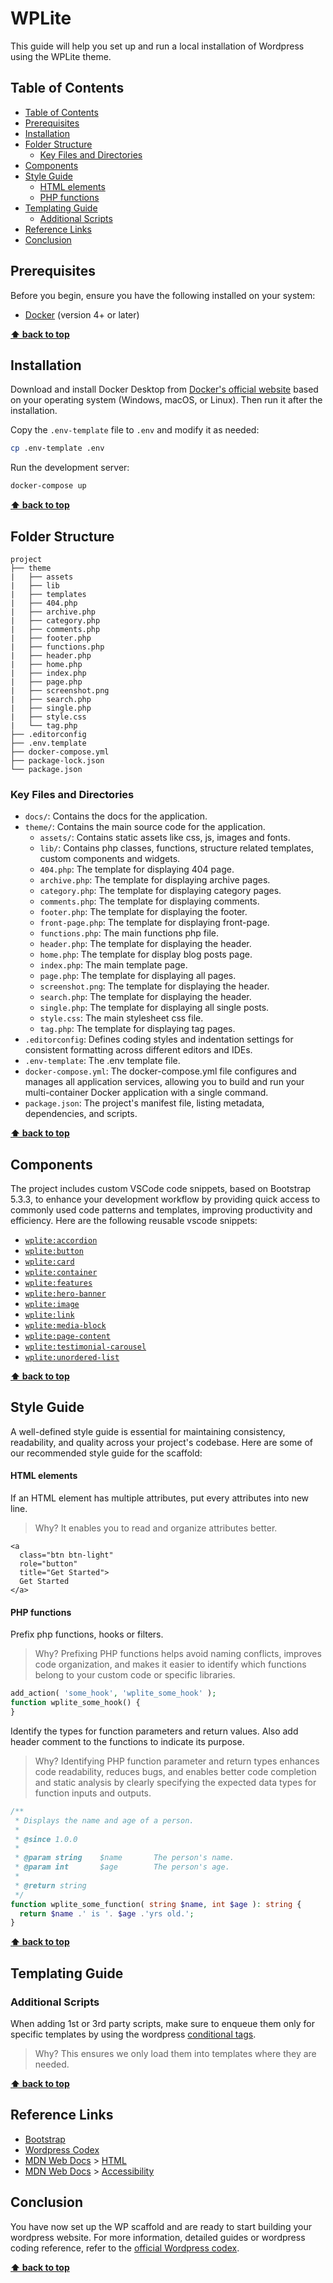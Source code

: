 # WPLite<!-- omit from toc -->

This guide will help you set up and run a local installation of Wordpress using the WPLite theme.

## Table of Contents

- [Table of Contents](#table-of-contents)
- [Prerequisites](#prerequisites)
- [Installation](#installation)
- [Folder Structure](#folder-structure)
  - [Key Files and Directories](#key-files-and-directories)
- [Components](#components)
- [Style Guide](#style-guide)
  - [HTML elements](#html-elements)
  - [PHP functions](#php-functions)
- [Templating Guide](#templating-guide)
  - [Additional Scripts](#additional-scripts)
- [Reference Links](#reference-links)
- [Conclusion](#conclusion)

## Prerequisites

Before you begin, ensure you have the following installed on your system:

- [Docker](https://www.docker.com/) (version 4+ or later)

**[⬆ back to top](#table-of-contents)**

## Installation

Download and install Docker Desktop from [Docker's official website](https://www.docker.com/) based on your operating system (Windows, macOS, or Linux). Then run it after the installation.

Copy the `.env-template` file to `.env` and modify it as needed:

```bash
cp .env-template .env
```

Run the development server:

```bash
docker-compose up
```

**[⬆ back to top](#table-of-contents)**

## Folder Structure

```
project
├── theme
|   ├── assets
|   ├── lib
|   ├── templates
|   ├── 404.php
|   ├── archive.php
|   ├── category.php
|   ├── comments.php
|   ├── footer.php
|   ├── functions.php
|   ├── header.php
|   ├── home.php
|   ├── index.php
|   ├── page.php
|   ├── screenshot.png
|   ├── search.php
|   ├── single.php
|   ├── style.css
|   └── tag.php
├── .editorconfig
├── .env.template
├── docker-compose.yml
├── package-lock.json
└── package.json
```

### Key Files and Directories

- `docs/`: Contains the docs for the application.
- `theme/`: Contains the main source code for the application.
  - `assets/`: Contains static assets like css, js, images and fonts.
  - `lib/`: Contains php classes, functions, structure related templates, custom components and widgets.
  - `404.php`: The template for displaying 404 page.
  - `archive.php`: The template for displaying archive pages.
  - `category.php`: The template for displaying category pages.
  - `comments.php`: The template for displaying comments.
  - `footer.php`: The template for displaying the footer.
  - `front-page.php`: The template for displaying front-page.
  - `functions.php`: The main functions php file.
  - `header.php`: The template for displaying the header.
  - `home.php`: The template for display blog posts page.
  - `index.php`: The main template page.
  - `page.php`: The template for displaying all pages.
  - `screenshot.png`: The template for displaying the header.
  - `search.php`: The template for displaying the header.
  - `single.php`: The template for displaying all single posts.
  - `style.css`: The main stylesheet css file.
  - `tag.php`: The template for displaying tag pages.
- `.editorconfig`: Defines coding styles and indentation settings for consistent formatting across different editors and IDEs.
- `.env-template`: The .env template file.
- `docker-compose.yml`: The docker-compose.yml file configures and manages all application services, allowing you to build and run your multi-container Docker application with a single command.
- `package.json`: The project's manifest file, listing metadata, dependencies, and scripts.

**[⬆ back to top](#table-of-contents)**

## Components

The project includes custom VSCode code snippets, based on Bootstrap 5.3.3, to enhance your development workflow by providing quick access to commonly used code patterns and templates, improving productivity and efficiency. Here are the following reusable vscode snippets:

- [`wplite:accordion`](/docs/components/accordion/README.md)
- [`wplite:button`](/docs/components/button/README.md)
- [`wplite:card`](/docs/components/card/README.md)
- [`wplite:container`](/docs/components/container/README.md)
- [`wplite:features`](/docs/components/features/README.md)
- [`wplite:hero-banner`](/docs/components/hero-banner/README.md)
- [`wplite:image`](/docs/components/image/README.md)
- [`wplite:link`](/docs/components/link/README.md)
- [`wplite:media-block`](/docs/components/media-block/README.md)
- [`wplite:page-content`](/docs/components/page-content/README.md)
- [`wplite:testimonial-carousel`](/docs/components/testimonial-carousel/README.md)
- [`wplite:unordered-list`](/docs/components/unordered-list/README.md)

**[⬆ back to top](#table-of-contents)**

## Style Guide

A well-defined style guide is essential for maintaining consistency, readability, and quality across your project's codebase. Here are some of our recommended style guide for the scaffold:

#### HTML elements

If an HTML element has multiple attributes, put every attributes into new line.

> Why? It enables you to read and organize attributes better.

```phtml
<a
  class="btn btn-light"
  role="button"
  title="Get Started">
  Get Started
</a>
```

#### PHP functions

Prefix php functions, hooks or filters.

> Why? Prefixing PHP functions helps avoid naming conflicts, improves code organization, and makes it easier to identify which functions belong to your custom code or specific libraries.

```php
add_action( 'some_hook', 'wplite_some_hook' );
function wplite_some_hook() {
}
```

Identify the types for function parameters and return values. Also add header comment to the functions to indicate its purpose.

> Why? Identifying PHP function parameter and return types enhances code readability, reduces bugs, and enables better code completion and static analysis by clearly specifying the expected data types for function inputs and outputs.

```php
/**
 * Displays the name and age of a person.
 *
 * @since 1.0.0
 *
 * @param string    $name       The person's name.
 * @param int       $age        The person's age.
 *
 * @return string
 */
function wplite_some_function( string $name, int $age ): string {
  return $name .' is '. $age .'yrs old.';
}
```

**[⬆ back to top](#table-of-contents)**

## Templating Guide

### Additional Scripts

When adding 1st or 3rd party scripts, make sure to enqueue them only for specific templates by using the wordpress [conditional tags](https://developer.wordpress.org/themes/basics/conditional-tags/).

> Why? This ensures we only load them into templates where they are needed.

**[⬆ back to top](#table-of-contents)**

## Reference Links

- [Bootstrap](https://getbootstrap.com/)
- [Wordpress Codex](https://codex.wordpress.org/)
- [MDN Web Docs](https://developer.mozilla.org/en-US) > [HTML](https://developer.mozilla.org/en-US/docs/Web/HTML)
- [MDN Web Docs](https://developer.mozilla.org/en-US) > [Accessibility](https://developer.mozilla.org/en-US/docs/Web/Accessibility)

## Conclusion

You have now set up the WP scaffold and are ready to start building your wordpress website. For more information, detailed guides or wordpress coding reference, refer to the [official Wordpress codex](https://codex.wordpress.org/).

**[⬆ back to top](#table-of-contents)**
